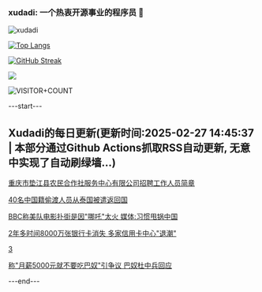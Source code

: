 ### xudadi: 一个热衷开源事业的程序员 👋

![xudadi](https://github-readme-stats-git-masterorgs-github-readme-stats-team.vercel.app/api?username=xudadi)

[![Top Langs](https://github-readme-stats.vercel.app/api/top-langs/?username=xudadi)](https://github.com/anuraghazra/github-readme-stats)

[![GitHub Streak](https://streak-stats.demolab.com?user=xudadi&locale=zh_Hans)](https://git.io/streak-stats)

![](https://raw.githubusercontent.com/xudadi/xudadi/main/assets/github-contribution-grid-snake.svg)

![VISITOR+COUNT](https://komarev.com/ghpvc/?username=xudadi&label=VISITOR+COUNT)


---start---

## Xudadi的每日更新(更新时间:2025-02-27 14:45:37 | 本部分通过Github Actions抓取RSS自动更新, 无意中实现了自动刷绿墙...)

[重庆市垫江县农民合作社服务中心有限公司招聘工作人员简章](https://www.gongkaoleida.com/article/2302801)

[40名中国籍偷渡人员从泰国被遣返回国](https://m.163.com/news/article/JPDK99IG000189PS.html)

[BBC称美队电影扑街是因"哪吒"太火 媒体:习惯甩锅中国](https://m.163.com/news/article/JPDK25J90001899O.html)

[2年多时间8000万张银行卡消失 多家信用卡中心"退潮"](https://m.163.com/news/article/JPDFADVA0534A4SC.html)

[3](https://m.163.com/touch/news/sub/domestic)

[称"月薪5000元就不要吃巴奴"引争议 巴奴杜中兵回应](https://m.163.com/news/article/JPDB04JL05129QAF.html)

---end---
